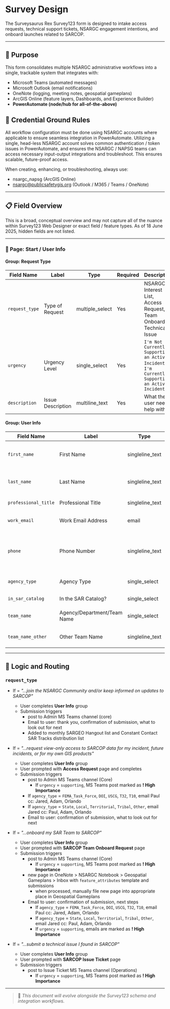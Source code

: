 # Survey Design

The Surveysaurus Rex Survey123 form is designed to intake access requests, technical support tickets, NSARGC engagement intentions, and onboard launches related to SARCOP.

---

## 🧭 Purpose

This form consolidates multiple NSARGC administrative workflows into a single, trackable system that integrates with:
- Microsoft Teams (automated messages)
- Microsoft Outlook (email notifications)
- OneNote (logging, meeting notes, geospatial gameplans)
- ArcGIS Online (feature layers, Dashboards, and Experience Builder)
- **PowerAutomate (node/hub for all-of-the-above)**

## 🚨 Credential Ground Rules

All workflow configuration must be done using NSARGC accounts where applicable to ensure seamless integration in PowerAutomate.  Utilizing a single, head-less NSARGC account solves common authentication / token issues in PowerAutomate, and ensures the NSARGC / NAPSG teams can access necessary input-output integrations and troubleshoot.  This ensures scalable, future-proof access.

When creating, enhancing, or troubleshooting, always use:
- nsargc_napsg (ArcGIS Online)
- nsargc@publicsafetygis.org (Outlook / M365 / Teams / OneNote)

---

## 📋 Field Overview

This is a broad, conceptual overview and may not capture all of the nuance within Survey123 Web Designer or exact field / feature types.  As of 18 June 2025, hidden fields are not listed.

--- 

### 📃 Page: Start / User Info

#### Group: Request Type

| Field Name       | Label             | Type           | Required                      | Description                 |
|------------------|-------------------|----------------|-------------------------------|-----------------------------|
| `request_type`   | Type of Request   | multiple_select| Yes                           | NSARGC Interest List, Access Request, Team Onboard, Technical Issue |
| `urgency`        | Urgency Level     | single_select  | Yes                           | `I'm Not Currently Supporting an Active Incident`, `I'm Currently Supporting an Active Incident` |
| `description`    | Issue Description | multiline_text | Yes                           | What the user needs help with |

#### Group: User Info

| Field Name            | Label                       | Type            | Required                               | Description                   |
|-----------------------|-----------------------------|-----------------|----------------------------------------|-------------------------------|
| `first_name`          | First Name                  | singleline_text | Yes                                    | First name of who is submitting request |
| `last_name`           | Last Name                   | singleline_text | Yes                                    | Last name of who is submitting request
| `professional_title`  | Professional Title          | singleline_text | Yes                                    | Professional title |
| `work_email`          | Work Email Address          | email           | Yes                                    | For notifications and routing |
| `phone`               | Phone Number                | singleline_text | yes                                    | Cell number where person can be reached during an incident |
| `agency_type`         | Agency Type                 | single_select   | No                                     | Pull from RLTT domain? |
| `in_sar_catalog`      | In the SAR Catalog?         | single_select   | Yes                                    | `Yes`, `No`, `I don't know` | 
| `team_name`           | Agency/Department/Team Name | single_select   | No                                     | Pull from SAR Catalog         |
| `team_name_other`     | Other Team Name             | singleline_text | No                                     | If not listed in SAR Catalog  |

---

## 🔁 Logic and Routing

### `request_type`

- If = _"...join the NSARGC Community and/or keep informed on updates to SARCOP"_
  - User completes **User Info** group
  - Submission triggers
    - post to Admin MS Teams channel (core)
    - Email to user: thank you, confirmation of submission, what to look out for next
    - Added to monthly SARGEO Hangout list and Constant Contact SAR Tracks distribution list

- If = _"...request view-only access to SARCOP data for my incident, future incidents, or for my own GIS products"_
  - User completes **User Info** group
  - User prompted with **Access Request** page and completes
  - Submission triggers
    - post to Admin MS Teams channel (Core)
      - If `urgency` = `supporting`, MS Teams post marked as **! High Importance**
    - If `agency_type` = `FEMA_Task_Force`, `DOI`, `USCG`, `T32`, `T10`, email Paul cc: Jared, Adam, Orlando
    - If `agency_type` = `State`, `Local`, `Territorial`, `Tribal`, `Other`, email Jared cc: Paul, Adam, Orlando
    - Email to user: confirmation of submission, what to look out for next

- If = _"...onboard my SAR Team to SARCOP"_
  - User completes **User Info** group
  - User prompted with **SARCOP Team Onboard Request** page
  - Submission triggers
    - post to Admin MS Teams channel (Core)
      - If `urgency` = `supporting`, MS Teams post marked as **! High Importance**
    - new page in OneNote > NSARGC Notebook > Geospatial Gameplans > Inbox with `feature_attributes` template and submissions
      - when processed, manually file new page into appropriate place in Geospatial Gameplans
    - Email to user: confirmation of submission, next steps
      - If `agency_type` = `FEMA_Task_Force`, `DOI`, `USCG`, `T32`, `T10`, email Paul cc: Jared, Adam, Orlando
      - If `agency_type` = `State`, `Local`, `Territorial`, `Tribal`, `Other`, email Jared cc: Paul, Adam, Orlando
      - If `urgency` = `supporting`, emails are marked as **! High Importance**

- If = _"...submit a technical issue I found in SARCOP"_
  - User completes **User Info** group
  - User prompted with **SARCOP Issue Ticket** page
  - Submission triggers
    - post to Issue Ticket MS Teams channel (Operations)
      - If `urgency` = `supporting`, MS Teams post marked as **! High Importance**
        
---

> 📌 *This document will evolve alongside the Survey123 schema and integration workflows.*
